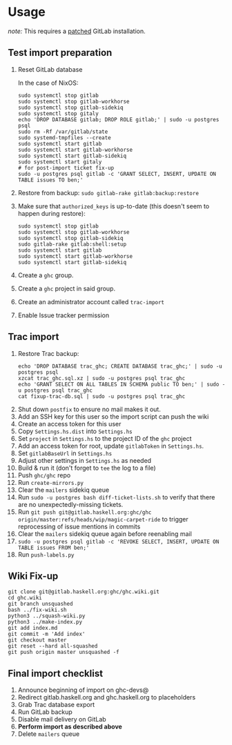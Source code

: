 Usage
=====

*note:* This requires a
[patched](https://gitlab.com/bgamari/gitlab-ce/tree/haskell-import-ee) GitLab
installation.

Test import preparation
-----------------------

1. Reset GitLab database

   In the case of NixOS:
   ```
   sudo systemctl stop gitlab
   sudo systemctl stop gitlab-workhorse
   sudo systemctl stop gitlab-sidekiq
   sudo systemctl stop gitaly
   echo 'DROP DATABASE gitlab; DROP ROLE gitlab;' | sudo -u postgres psql 
   sudo rm -Rf /var/gitlab/state
   sudo systemd-tmpfiles --create
   sudo systemctl start gitlab
   sudo systemctl start gitlab-workhorse
   sudo systemctl start gitlab-sidekiq
   sudo systemctl start gitaly
   # for post-import ticket fix-up
   sudo -u postgres psql gitlab -c 'GRANT SELECT, INSERT, UPDATE ON TABLE issues TO ben;'
   ```
  
1. Restore from backup: `sudo gitlab-rake gitlab:backup:restore`
1. Make sure that `authorized_keys` is up-to-date (this doesn't seem to happen
   during restore):
   ```
   sudo systemctl stop gitlab
   sudo systemctl stop gitlab-workhorse
   sudo systemctl stop gitlab-sidekiq
   sudo gitlab-rake gitlab:shell:setup
   sudo systemctl start gitlab
   sudo systemctl start gitlab-workhorse
   sudo systemctl start gitlab-sidekiq
   ```
1. Create a `ghc` group.
1. Create a `ghc` project in said group.
1. Create an administrator account called `trac-import`
1. Enable Issue tracker permission

Trac import
-----------

1. Restore Trac backup:
   ```
   echo 'DROP DATABASE trac_ghc; CREATE DATABASE trac_ghc;' | sudo -u postgres psql
   xzcat trac_ghc.sql.xz | sudo -u postgres psql trac_ghc
   echo 'GRANT SELECT ON ALL TABLES IN SCHEMA public TO ben;' | sudo -u postgres psql trac_ghc
   cat fixup-trac-db.sql | sudo -u postgres psql trac_ghc
   ```
1. Shut down `postfix` to ensure no mail makes it out.
1. Add an SSH key for this user so the import script can push the wiki
1. Create an access token for this user
1. Copy `Settings.hs.dist` into `Settings.hs`
1. Set `project` in `Settings.hs` to the project ID of the `ghc` project
1. Add an access token for root, update `gitlabToken` in `Settings.hs`.
1. Set `gitlabBaseUrl` in `Settings.hs`
1. Adjust other settings in `Settings.hs` as needed
1. Build & run it (don't forget to `tee` the log to a file)
1. Push `ghc/ghc` repo
1. Run  `create-mirrors.py`
1. Clear the `mailers` sidekiq queue
1. Run `sudo -u postgres bash diff-ticket-lists.sh` to verify that there are no
   unexpectedly-missing tickets.
1. Run `git push git@gitlab.haskell.org:ghc/ghc origin/master:refs/heads/wip/magic-carpet-ride` 
   to trigger reprocessing of issue mentions in commits
1. Clear the `mailers` sidekiq queue again before reenabling mail
1. `sudo -u postgres psql gitlab -c 'REVOKE SELECT, INSERT, UPDATE ON TABLE issues FROM ben;'`
1. Run `push-labels.py`

Wiki Fix-up
-----------

```
git clone git@gitlab.haskell.org:ghc/ghc.wiki.git
cd ghc.wiki
git branch unsquashed
bash ../fix-wiki.sh
python3 ../squash-wiki.py
python3 ../make-index.py
git add index.md
git commit -m 'Add index'
git checkout master
git reset --hard all-squashed
git push origin master unsquashed -f
```

Final import checklist
----------------------

1. Announce beginning of import on ghc-devs@
1. Redirect gitlab.haskell.org and ghc.haskell.org to placeholders
1. Grab Trac database export
1. Run GitLab backup
1. Disable mail delivery on GitLab
1. **Perform import as described above**
1. Delete `mailers` queue

